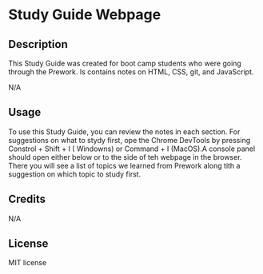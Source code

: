 # Study Guide Webpage

## Description

This Study Guide was created for boot camp students who were going through the Prework. Is contains notes on HTML, CSS, git, and JavaScript.

N/A

## Usage

To use this Study Guide, you can review the notes in each section. For suggestions on what to stydy first, ope the Chrome DevTools by pressing Constrol + Shift + I ( Windowns) or Command + I (MacOS).A console panel should open either below or to the side of teh webpage in the browser. There you will see a list of topics we learned from Prework along tith a suggestion on which topic to study first.


## Credits

N/A

## License

MIT license